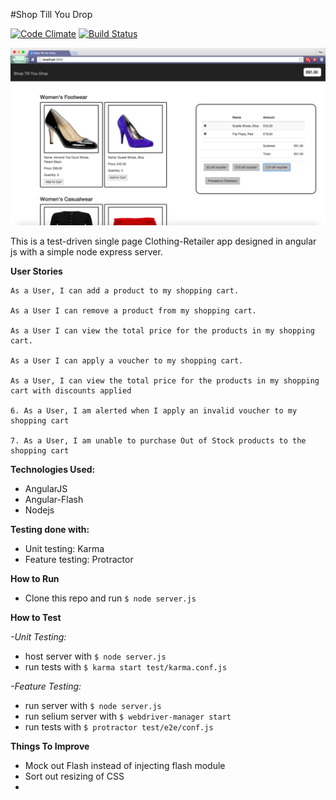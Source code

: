 #Shop Till You Drop

[![Code Climate](https://codeclimate.com/github/Munded/Clothing-Retailer/badges/gpa.svg)](https://codeclimate.com/github/Munded/Clothing-Retailer)
[![Build Status](https://travis-ci.org/Munded/Clothing-Retailer.svg?branch=master)](https://travis-ci.org/Munded/Clothing-Retailer)

![Shop Till You Drop](https://github.com/Munded/Clothing-Retailer/blob/master/app/public/images/Screen%20Shot%202015-06-18%20at%2019.06.08.png)

This is a test-driven single page Clothing-Retailer app designed in angular js with a simple node express server.

**User Stories**
```
As a User, I can add a product to my shopping cart.

As a User I can remove a product from my shopping cart.

As a User I can view the total price for the products in my shopping cart.

As a User I can apply a voucher to my shopping cart.

As a User, I can view the total price for the products in my shopping cart with discounts applied

6. As a User, I am alerted when I apply an invalid voucher to my shopping cart

7. As a User, I am unable to purchase Out of Stock products to the shopping cart
 ```

**Technologies Used:**

- AngularJS
- Angular-Flash
- Nodejs

**Testing done with:**

- Unit testing: Karma
- Feature testing: Protractor

**How to Run**
- Clone this repo and run 
  ``$ node server.js``
  
**How to Test**

*-Unit Testing:*
- host server with ``$ node server.js``
- run tests with ``$ karma start test/karma.conf.js``

*-Feature Testing:*
- run server with ``$ node server.js``
- run selium server with ``$ webdriver-manager start``
- run tests with ``$ protractor test/e2e/conf.js``
 
**Things To Improve**
- Mock out Flash instead of injecting flash module
- Sort out resizing of CSS
- 

 



